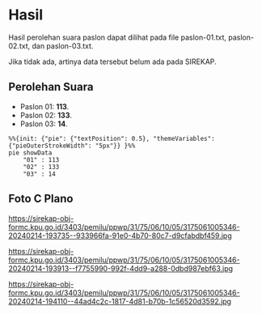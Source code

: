 # Hasil

Hasil perolehan suara paslon dapat dilihat pada file paslon-01.txt, paslon-02.txt, dan paslon-03.txt.

Jika tidak ada, artinya data tersebut belum ada pada SIREKAP.

## Perolehan Suara

 * Paslon 01: **113**.
 * Paslon 02: **133**.
 * Paslon 03: **14**.

```mermaid
%%{init: {"pie": {"textPosition": 0.5}, "themeVariables": {"pieOuterStrokeWidth": "5px"}} }%%
pie showData
    "01" : 113
    "02" : 133
    "03" : 14
```
## Foto C Plano

https://sirekap-obj-formc.kpu.go.id/3403/pemilu/ppwp/31/75/06/10/05/3175061005346-20240214-193735--933966fa-91e0-4b70-80c7-d9cfabdbf459.jpg

https://sirekap-obj-formc.kpu.go.id/3403/pemilu/ppwp/31/75/06/10/05/3175061005346-20240214-193913--f7755990-992f-4dd9-a288-0dbd987ebf63.jpg

https://sirekap-obj-formc.kpu.go.id/3403/pemilu/ppwp/31/75/06/10/05/3175061005346-20240214-194110--44ad4c2c-1817-4d81-b70b-1c56520d3592.jpg
